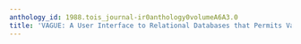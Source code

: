 ```yaml
---
anthology_id: 1988.tois_journal-ir0anthology0volumeA6A3.0
title: 'VAGUE: A User Interface to Relational Databases that Permits Vague Queries'
---
```

